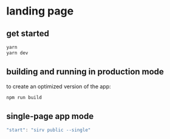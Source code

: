 # landing page

## get started

```bash
yarn
yarn dev
```

## building and running in production mode

to create an optimized version of the app:

```bash
npm run build
```

## single-page app mode

```js
"start": "sirv public --single"
```
